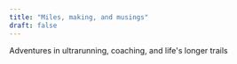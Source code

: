 ```yaml
---
title: "Miles, making, and musings"
draft: false
---
```

Adventures in ultrarunning, coaching, and life's longer trails